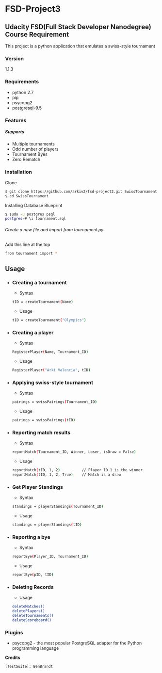 # FSD-Project3
## Udacity FSD(Full Stack Developer Nanodegree) Course Requirement 
This project is a python application that emulates a swiss-style tournament

### Version
1.1.3

### Requirements
* python 2.7
* pip
* psycopg2
* postgresql-9.5

### Features
##### Supports
* Multiple tournaments
* Odd number of players
* Tournament Byes
* Zero Rematch


### Installation
Clone
```sh
$ git clone https://github.com/arkiv2/fsd-project2.git SwissTournament
$ cd SwissTournament
```
Installing Database Blueprint
```sh
$ sudo -u postgres psql
postgres=# \i tournament.sql
```
    
###### Create a new file and import from tournament.py
Add this line at the top
```sh
from tournament import *
```

## Usage
* ### Creating a tournament
    * Syntax
    ```sh
    tID = createTournament(Name)
    ```
    * Usage
    ```sh
    tID = createTournament("Olympics")
    ```	

* ### Creating a player
    * Syntax
    ```sh
    RegisterPlayer(Name, Tournament_ID)
    ```
    * Usage
    ```sh
    RegisterPlayer("Arki Valencia", tID)
    ```

* ### Applying swiss-style tournament
    * Syntax
    ```sh
    pairings = swissPairings(Tournament_ID)
    ```
    * Usage
    ```sh
    pairings = swissPairings(tID)
    ```

* ### Reporting match results
    * Syntax
    ```sh
    reportMatch(Tournament_ID, Winner, Loser, isDraw = False)
    ```
    * Usage
    ```sh
    reportMatch(tID, 1, 2)          // Player_ID 1 is the winner
    reportMatch(tID, 1, 2, True)    // Match is a draw
    ```

* ### Get Player Standings
    * Syntax
    ```sh
    standings = playerStandings(Tournament_ID)
    ```
    * Usage
    ```sh
    standings = playerStandings(tID)
    ```

* ### Reporting a bye
    * Syntax
    ```sh
    reportBye(Player_ID, Tournament_ID)
    ```
    * Usage
    ```sh
    reportBye(pID, tID)
    ```
        
* ### Deleting Records
    * Usage
    ```sh
    deleteMatches()
    deletePlayers()
    deleteTournaments()
    deleteScoreboard()
    ```

### Plugins
* psycopg2 - the most popular PostgreSQL adapter for the Python programming language


**Credits**

    [TestSuite]: BenBrandt
